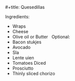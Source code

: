 #+title: Quesedillas

Ingredients: 
- Wraps 
- Cheese 
- Olive oil or Butter
 
Optional: 
- Bacon stukjes 
- Avocado 
- Sla 
- Lente uien 
- Tomatoes Diced 
- Prosciutto  
- Thinly sliced chorizo
